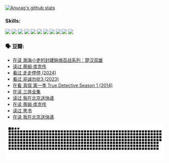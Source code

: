 
[![Anurag's github stats](https://github-readme-stats.vercel.app/api?username=w940853815)](https://github.com/anuraghazra/github-readme-stats)

### Skills:

<code><img height="32" src="https://cdn.jsdelivr.net/npm/simple-icons@v5/icons/python.svg"></code>
<code><img height="32" src="https://cdn.jsdelivr.net/npm/simple-icons@v5/icons/javascript.svg"></code>
<code><img height="32" src="https://cdn.jsdelivr.net/npm/simple-icons@v5/icons/django.svg"></code>
<code><img height="32" src="https://cdn.jsdelivr.net/npm/simple-icons@v5/icons/flask.svg"></code>
<code><img height="32" src="https://cdn.jsdelivr.net/npm/simple-icons@v5/icons/vuetify.svg"></code>
<code><img height="32" src="https://cdn.jsdelivr.net/npm/simple-icons@v5/icons/git.svg"></code>
<code><img height="32" src="https://cdn.jsdelivr.net/npm/simple-icons@v5/icons/docker.svg"></code>
<code><img height="32" src="https://cdn.jsdelivr.net/npm/simple-icons@v5/icons/postgresql.svg"></code>
<code><img height="32" src="https://cdn.jsdelivr.net/npm/simple-icons@v5/icons/elasticsearch.svg"></code>
<code><img height="32" src="https://cdn.jsdelivr.net/npm/simple-icons@v5/icons/macos.svg"></code>
<code><img height="32" src="https://cdn.jsdelivr.net/npm/simple-icons@v5/icons/linux.svg"></code>

### 🗣 豆瓣:

<!-- DOUBAN-ACTIVITIES:START -->
- [在读 渤海小吏的封建脉络百战系列：楚汉双雄](https://www.douban.com/people/136069238/status/4700950146/?_i=25012964)
- [读过 蒂姆·库克传](https://www.douban.com/people/136069238/status/4700949869/?_i=25012964)
- [看过 走走停停‎ (2024)](https://www.douban.com/people/136069238/status/4684430230/?_i=25012964)
- [看过 非诚勿扰3‎ (2023)](https://www.douban.com/people/136069238/status/4676324100/?_i=25012964)
- [在看 真探 第一季 True Detective Season 1‎ (2014)](https://www.douban.com/people/136069238/status/4673382852/?_i=25012964)
- [在读 三体全集](https://www.douban.com/people/136069238/status/4672842521/?_i=25012964)
- [读过 我在北京送快递](https://www.douban.com/people/136069238/status/4672842036/?_i=25012964)
- [在读 蒂姆·库克传](https://www.douban.com/people/136069238/status/4663517053/?_i=25012964)
- [读过 黑书](https://www.douban.com/people/136069238/status/4663516022/?_i=25012964)
- [在读 我在北京送快递](https://www.douban.com/people/136069238/status/4658098365/?_i=25012964)
<!-- DOUBAN-ACTIVITIES:END -->


![Snake animation](https://raw.githubusercontent.com/w940853815/w940853815/output/github-contribution-grid-snake.svg)

<!--
**w940853815/w940853815** is a ✨ _special_ ✨ repository because its `README.md` (this file) appears on your GitHub profile.

Here are some ideas to get you started:

- 🔭 I’m currently working on ...
- 🌱 I’m currently learning ...
- 👯 I’m looking to collaborate on ...
- 🤔 I’m looking for help with ...
- 💬 Ask me about ...
- 📫 How to reach me: ...
- 😄 Pronouns: ...
- ⚡ Fun fact: ...
-->
